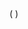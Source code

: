 <ToolSnippet>
<tool.name>(<tool.arguments.map as="argument">
    <argument.name/><argument.type begin_with=" : " or=""/><argument.default begin_with="=" or=""/><argument.description begin_with=" # ">
</tool.arguments.map>)
    <tool.description begin_with='"""\n\t' end_with='\n\t"""'>

</ToolSnippet>